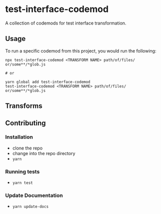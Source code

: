 # test-interface-codemod


A collection of codemods for test interface transformation.

## Usage

To run a specific codemod from this project, you would run the following:

```
npx test-interface-codemod <TRANSFORM NAME> path/of/files/ or/some**/*glob.js

# or

yarn global add test-interface-codemod
test-interface-codemod <TRANSFORM NAME> path/of/files/ or/some**/*glob.js
```

## Transforms

<!--TRANSFORMS_START-->
<!--TRANSFORMS_END-->

## Contributing

### Installation

* clone the repo
* change into the repo directory
* `yarn`

### Running tests

* `yarn test`

### Update Documentation

* `yarn update-docs`
